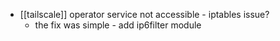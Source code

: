 - [[tailscale]] operator service not accessible - iptables issue?
	- the fix was simple - add ip6filter module